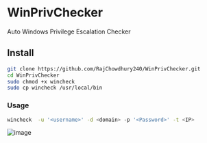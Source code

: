 # WinPrivChecker
Auto Windows Privilege Escalation Checker

## Install
```sh
git clone https://github.com/RajChowdhury240/WinPrivChecker.git
cd WinPrivChecker
sudo chmod +x wincheck
sudo cp wincheck /usr/local/bin
```
### Usage
```sh
wincheck  -u '<username>' -d <domain> -p '<Password>' -t <IP>
```

![image](https://github.com/user-attachments/assets/3ec8b357-0332-45de-9205-3a93a9409da6)
